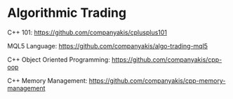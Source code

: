 # Algorithmic Trading

C++ 101:
https://github.com/companyakis/cplusplus101

MQL5 Language:
https://github.com/companyakis/algo-trading-mql5

C++ Object Oriented Programming:
https://github.com/companyakis/cpp-oop

C++ Memory Management:
https://github.com/companyakis/cpp-memory-management
